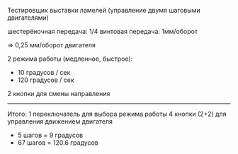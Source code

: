 Тестировщик выставки ламелей (управление двумя шаговыми двигателями)

шестерёночная передача: 1/4
винтовая передача: 1мм/оборот

=> 0,25 мм/оборот двигателя

2 режима работы (медленное, быстрое):
- 10 градусов / сек
- 120 градусов / сек

2 кнопки для смены направления

----------------------------------
Итого:
1 переключатель для выбора режима работы
4 кнопки (2+2) для управления движением двигателя

- 5 шагов = 9 градусов
- 67 шагов = 120.6 градусов

